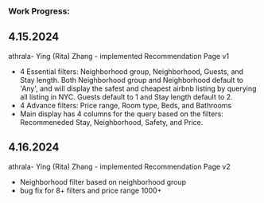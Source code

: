 ### Work Progress:

## 4.15.2024

athrala- Ying (Rita) Zhang - implemented Recommendation Page v1

- 4 Essential filters: Neighborhood group, Neighborhood, Guests, and Stay length. Both Neighborhood group and Neighborhood default to 'Any', and will display the safest and cheapest airbnb listing by querying all listing in NYC. Guests default to 1 and Stay length default to 2.
- 4 Advance filters: Price range, Room type, Beds, and Bathrooms
- Main display has 4 columns for the query based on the filters: Recommeneded Stay, Neighborhood, Safety, and Price.

## 4.16.2024

athrala- Ying (Rita) Zhang - implemented Recommendation Page v2

- Neighborhood filter based on neighborhood group
- bug fix for 8+ filters and price range 1000+
